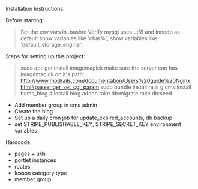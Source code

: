 Installation Instructions:

Before starting:
> Set the env vars in .bashrc
> Verify mysql uses utf8 and innodb as default
  > show variables like 'char%';
  > show variables like 'default_storage_engine';

Steps for setting up this project:
> sudo apt-get install imagemagick
> make sure the server can has imagemagick on it's path: http://www.modrails.com/documentation/Users%20guide%20Nginx.html#passenger_set_cgi_param
> sudo bundle install
> rails g cms:install bcms_blog	# install blog addon
> rake db:migrate
> rake db:seed
* Add member group in cms admin
* Create the blog
* Set up a daily cron job for update_expired_accounts, db backup
* set STRIPE_PUBLISHABLE_KEY, STRIPE_SECRET_KEY environment variables

Hardcode:
* pages + urls
* portlet instances
* routes
* lesson category type
* member group